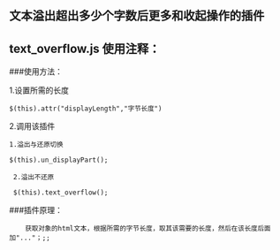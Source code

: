 ## 文本溢出超出多少个字数后更多和收起操作的插件


text_overflow.js 使用注释：
-----------------
###使用方法：

1.设置所需的长度

    $(this).attr("displayLength","字节长度")

2.调用该插件

    1.溢出与还原切换

    $(this).un_displayPart();

     2.溢出不还原

     $(this).text_overflow();

###插件原理：

    	获取对象的html文本，根据所需的字节长度，取其该需要的长度，然后在该长度后面加"..."；;;
